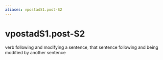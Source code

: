 ```yaml
---
aliases: vpostadS1.post-S2
---
```

# vpostadS1.post-S2

verb following and modifying a sentence, that sentence following and being modified by another sentence